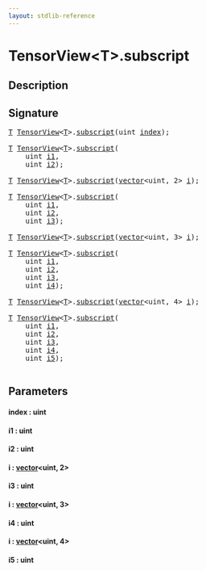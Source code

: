 ```yaml
---
layout: stdlib-reference
---
```


# TensorView\<T\>\.subscript

## Description





## Signature 

<pre>
<a href="index.html#typeparam-T" class="code_type">T</a> <a href="index.html" class="code_type">TensorView</a>&lt;<a href="index.html#typeparam-T" class="code_type">T</a>&gt;.<a href="subscript.html">subscript</a>(<span class="code_keyword">uint</span> <a href="subscript.html#decl-index" class="code_param">index</a>);

<a href="index.html#typeparam-T" class="code_type">T</a> <a href="index.html" class="code_type">TensorView</a>&lt;<a href="index.html#typeparam-T" class="code_type">T</a>&gt;.<a href="subscript.html">subscript</a>(
    <span class="code_keyword">uint</span> <a href="subscript.html#decl-i1" class="code_param">i1</a>,
    <span class="code_keyword">uint</span> <a href="subscript.html#decl-i2" class="code_param">i2</a>);

<a href="index.html#typeparam-T" class="code_type">T</a> <a href="index.html" class="code_type">TensorView</a>&lt;<a href="index.html#typeparam-T" class="code_type">T</a>&gt;.<a href="subscript.html">subscript</a>(<a href="index.html" class="code_type">vector</a>&lt;<span class="code_keyword">uint</span>, 2&gt; <a href="subscript.html#decl-i" class="code_param">i</a>);

<a href="index.html#typeparam-T" class="code_type">T</a> <a href="index.html" class="code_type">TensorView</a>&lt;<a href="index.html#typeparam-T" class="code_type">T</a>&gt;.<a href="subscript.html">subscript</a>(
    <span class="code_keyword">uint</span> <a href="subscript.html#decl-i1" class="code_param">i1</a>,
    <span class="code_keyword">uint</span> <a href="subscript.html#decl-i2" class="code_param">i2</a>,
    <span class="code_keyword">uint</span> <a href="subscript.html#decl-i3" class="code_param">i3</a>);

<a href="index.html#typeparam-T" class="code_type">T</a> <a href="index.html" class="code_type">TensorView</a>&lt;<a href="index.html#typeparam-T" class="code_type">T</a>&gt;.<a href="subscript.html">subscript</a>(<a href="index.html" class="code_type">vector</a>&lt;<span class="code_keyword">uint</span>, 3&gt; <a href="subscript.html#decl-i" class="code_param">i</a>);

<a href="index.html#typeparam-T" class="code_type">T</a> <a href="index.html" class="code_type">TensorView</a>&lt;<a href="index.html#typeparam-T" class="code_type">T</a>&gt;.<a href="subscript.html">subscript</a>(
    <span class="code_keyword">uint</span> <a href="subscript.html#decl-i1" class="code_param">i1</a>,
    <span class="code_keyword">uint</span> <a href="subscript.html#decl-i2" class="code_param">i2</a>,
    <span class="code_keyword">uint</span> <a href="subscript.html#decl-i3" class="code_param">i3</a>,
    <span class="code_keyword">uint</span> <a href="subscript.html#decl-i4" class="code_param">i4</a>);

<a href="index.html#typeparam-T" class="code_type">T</a> <a href="index.html" class="code_type">TensorView</a>&lt;<a href="index.html#typeparam-T" class="code_type">T</a>&gt;.<a href="subscript.html">subscript</a>(<a href="index.html" class="code_type">vector</a>&lt;<span class="code_keyword">uint</span>, 4&gt; <a href="subscript.html#decl-i" class="code_param">i</a>);

<a href="index.html#typeparam-T" class="code_type">T</a> <a href="index.html" class="code_type">TensorView</a>&lt;<a href="index.html#typeparam-T" class="code_type">T</a>&gt;.<a href="subscript.html">subscript</a>(
    <span class="code_keyword">uint</span> <a href="subscript.html#decl-i1" class="code_param">i1</a>,
    <span class="code_keyword">uint</span> <a href="subscript.html#decl-i2" class="code_param">i2</a>,
    <span class="code_keyword">uint</span> <a href="subscript.html#decl-i3" class="code_param">i3</a>,
    <span class="code_keyword">uint</span> <a href="subscript.html#decl-i4" class="code_param">i4</a>,
    <span class="code_keyword">uint</span> <a href="subscript.html#decl-i5" class="code_param">i5</a>);

</pre>

## Parameters

####  <a id="decl-index"></a>index  : uint
####  <a id="decl-i1"></a>i1  : uint
####  <a id="decl-i2"></a>i2  : uint
####  <a id="decl-i"></a>i  : [vector](../vector/index)\<uint, 2\>
####  <a id="decl-i3"></a>i3  : uint
####  <a id="decl-i"></a>i  : [vector](../vector/index)\<uint, 3\>
####  <a id="decl-i4"></a>i4  : uint
####  <a id="decl-i"></a>i  : [vector](../vector/index)\<uint, 4\>
####  <a id="decl-i5"></a>i5  : uint

